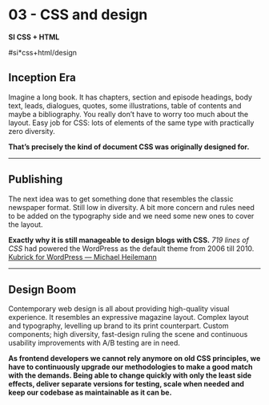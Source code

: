 # 03 - CSS and design

**SI CSS + HTML**

#si*css+html/design

## Inception Era

Imagine a long book. It has chapters, section and episode headings, body text, leads, dialogues, quotes, some illustrations, table of contents and maybe a bibliography. You really don’t have to worry too much about the layout. Easy job for CSS: lots of elements of the same type with practically zero diversity. 

**That’s precisely the kind of document CSS was originally designed for.**

---

## Publishing

The next idea was to get something done that resembles the classic newspaper format. Still low in diversity. A bit more concern and rules need to be added on the typography side and we need some new ones to cover the layout.

**Exactly why it is still manageable to design blogs with CSS.**
*719 lines of CSS* had powered the WordPress as the default theme from 2006 till 2010. [Kubrick for WordPress — Michael Heilemann](http://binarybonsai.com/kubrick/)

---

## Design Boom

Contemporary web design is all about providing high-quality visual experience. It resembles an expressive magazine layout. Complex layout and typography, levelling up brand to its print counterpart. Custom components; high diversity, fast-design ruling the scene and continuous usability improvements with A/B testing are in need. 

**As frontend developers we cannot rely anymore on old CSS principles, we have to continuously upgrade our methodologies to make a good match with the demands. Being able to change quickly with only the least side effects, deliver separate versions for testing, scale when needed and keep our codebase as maintainable as it can be.**
